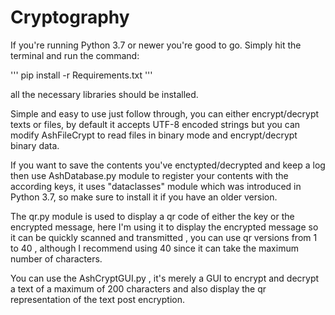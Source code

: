 # Cryptography
If you're running Python 3.7 or newer you're good to go. 
Simply hit the terminal and run the command:

''' pip install -r Requirements.txt  ''' 

all the necessary libraries should be installed.

Simple and easy to use just follow through, you can either encrypt/decrypt texts or files, by default it accepts UTF-8 encoded strings but you can modify 
AshFileCrypt to read files in binary mode and encrypt/decrypt binary data.

If you want to save the contents you've enctypted/decrypted and keep a log then use AshDatabase.py module to register your contents with the according keys, 
it uses "dataclasses" module which was introduced in Python 3.7, so make sure to install it if you have an older version.

The qr.py module is used to display a qr code of either the key or the encrypted message, here I'm using it to display the encrypted message so it 
can be quickly scanned and transmitted , you can use qr versions from 1 to 40 , although I recommend using 40 since it can take the maximum number 
of characters.

You can use the AshCryptGUI.py , it's merely a GUI to encrypt and decrypt a text of a maximum of 200 characters and also display the qr representation 
of the text post encryption.
